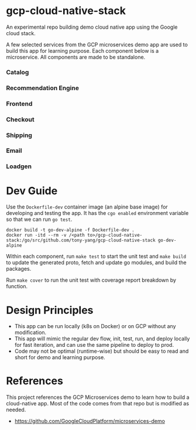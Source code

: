 # gcp-cloud-native-stack
An experimental repo building demo cloud native app using the Google cloud stack.

A few selected services from the GCP microservices demo app are used to build this app for learning purpose. Each component below is a microservice. All components are made to be standalone.

### Catalog


### Recommendation Engine


### Frontend


### Checkout


### Shipping


### Email


### Loadgen


# Dev Guide
Use the `Dockerfile-dev` container image (an alpine base image) for developing and testing the app. It has the `cgo enabled` environment variable so that we can run `go test`.
```
docker build -t go-dev-alpine -f Dockerfile-dev .
docker run -itd --rm -v /<path to>/gcp-cloud-native-stack:/go/src/github.com/tony-yang/gcp-cloud-native-stack go-dev-alpine
```

Within each component, run `make test` to start the unit test and `make build` to update the generated proto, fetch and update go modules, and build the packages.

Run `make cover` to run the unit test with coverage report breakdown by function.

# Design Principles
- This app can be run locally (k8s on Docker) or on GCP without any modification.
- This app will mimic the regular dev flow, init, test, run, and deploy locally for fast iteration, and can use the same pipeline to deploy to prod.
- Code may not be optimal (runtime-wise) but should be easy to read and short for demo and learning purpose.

# References
This project references the GCP Microservices demo to learn how to build a cloud-native app. Most of the code comes from that repo but is modified as needed.
- https://github.com/GoogleCloudPlatform/microservices-demo
